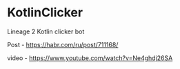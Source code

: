 # KotlinClicker
Lineage 2 Kotlin clicker bot 

Post - https://habr.com/ru/post/711168/


video - https://www.youtube.com/watch?v=Ne4ghdj26SA
